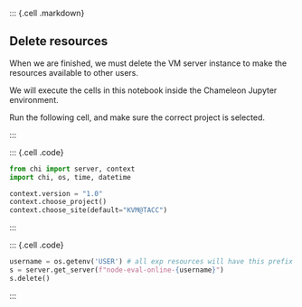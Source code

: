 
::: {.cell .markdown}

## Delete resources

When we are finished, we must delete the VM server instance to make the resources available to other users.

We will execute the cells in this notebook inside the Chameleon Jupyter environment.

Run the following cell, and make sure the correct project is selected. 

:::

::: {.cell .code}
```python
from chi import server, context
import chi, os, time, datetime

context.version = "1.0" 
context.choose_project()
context.choose_site(default="KVM@TACC")
```
:::


::: {.cell .code}
```python
username = os.getenv('USER') # all exp resources will have this prefix
s = server.get_server(f"node-eval-online-{username}")
s.delete()
```
:::

